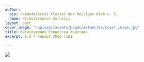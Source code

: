 ```yaml
---
author:
  bio: Freundeskreis Kloster des heiligen Hiob e. V.
  name: Priestermönch Kornilij
layout: post
cover_image: "/uploads/assets/pages/aktuelles/cover_image.jpg"
title: Богослужение Рождества Христова
excerpt: 6 и 7 января 2020 года

---
```

![](https://res.cloudinary.com/hiobmon/image/upload/v1578182517/media/2020/Screenshot_2020-01-05_at_01.01.08_qte47e.png)